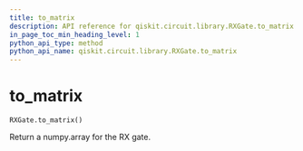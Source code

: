 ```yaml
---
title: to_matrix
description: API reference for qiskit.circuit.library.RXGate.to_matrix
in_page_toc_min_heading_level: 1
python_api_type: method
python_api_name: qiskit.circuit.library.RXGate.to_matrix
---
```


# to\_matrix

<span id="qiskit.circuit.library.RXGate.to_matrix" />

`RXGate.to_matrix()`

Return a numpy.array for the RX gate.

